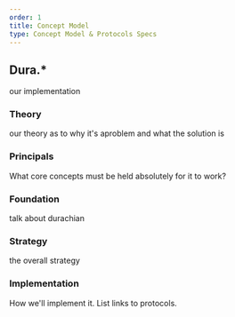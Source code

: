 ```yaml
---
order: 1
title: Concept Model
type: Concept Model & Protocols Specs
---
```


## Dura.\*

our implementation

### Theory

our theory as to why it's aproblem and what the solution is

### Principals

What core concepts must be held absolutely for it to work?

### Foundation

talk about durachian

### Strategy

the overall strategy

### Implementation

How we'll implement it. List links to protocols.
